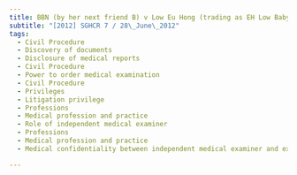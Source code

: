 ```yaml
---
title: BBN (by her next friend B) v Low Eu Hong (trading as EH Low Baby N’ Child Clinic) 
subtitle: "[2012] SGHCR 7 / 28\_June\_2012"
tags:
  - Civil Procedure
  - Discovery of documents
  - Disclosure of medical reports
  - Civil Procedure
  - Power to order medical examination
  - Civil Procedure
  - Privileges
  - Litigation privilege
  - Professions
  - Medical profession and practice
  - Role of independent medical examiner
  - Professions
  - Medical profession and practice
  - Medical confidentiality between independent medical examiner and examinee

---
```


